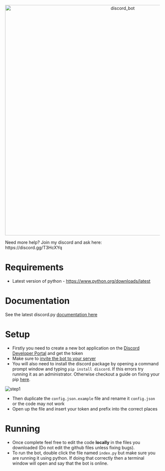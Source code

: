 <p align="center">
  <img alt="discord_bot" src="https://dylster888.github.io/slio.github.io/assets/images/discordbotbanner.png" width="750px">
</p>
Need more help? Join my discord and ask here: https://discord.gg/T3HcXYq

# Requirements
+ Latest version of python - https://www.python.org/downloads/latest

# Documentation
See the latest discord.py [documentation here](https://discordpy.readthedocs.io/en/latest/api.html)

# Setup 
+ Firstly you need to create a new bot application on the [Discord Developer Portal](https://discord.com/developers/applications) and get the token
+ Make sure to [invite the bot to your server](https://discordpy.readthedocs.io/en/latest/discord.html)
+ You will also need to install the discord package by opening a command prompt window and typing `pip install discord`. If this errors try running it as an administrator. Otherwise checkout a guide on fixing your pip [here](https://appuals.com/fix-pip-is-not-recognized-as-an-internal-or-external-command/).

![step1](https://github.com/Dylster888/slio.github.io/blob/master/assets/images/step1.jpg?raw=true)

+ Then duplicate the `config.json.example` file and rename it `config.json` or the code may not work
+ Open up the file and insert your token and prefix into the correct places

# Running
+ Once complete feel free to edit the code **locally** in the files you downloaded (Do not edit the github files unless fixing bugs). 
+ To run the bot, double click the file named `index.py` but make sure you are running it using python. If doing that correctly then a terminal window will open and say that the bot is online.
